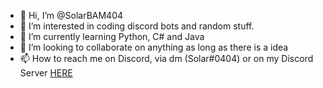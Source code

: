 - 👋 Hi, I’m @SolarBAM404
- 👀 I’m interested in coding discord bots and random stuff.
- 🌱 I’m currently learning Python, C# and Java
- 💞️ I’m looking to collaborate on anything as long as there is a idea
- 📫 How to reach me on Discord, via dm (Solar#0404) or on my Discord Server [HERE](https://discord.gg/XZB8mnY6f8)

<!---
SolarBAM404/SolarBAM404 is a ✨ special ✨ repository because its `README.md` (this file) appears on your GitHub profile.
You can click the Preview link to take a look at your changes. Is it now  :P
--->
